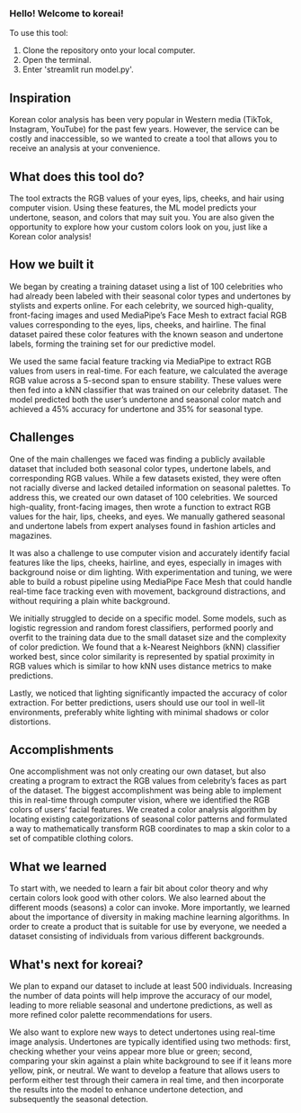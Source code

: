 ### Hello! Welcome to koreai! 

To use this tool:
1. Clone the repository onto your local computer.
2. Open the terminal.
3. Enter 'streamlit run model.py'.

## Inspiration
Korean color analysis has been very popular in Western media (TikTok, Instagram, YouTube) for the past few years. However, the service can be costly and inaccessible, so we wanted to create a tool that allows you to receive an analysis at your convenience. 

## What does this tool do?
The tool extracts the RGB values of your eyes, lips, cheeks, and hair using computer vision. Using these features, the ML model predicts your undertone, season, and colors that may suit you. You are also given the opportunity to explore how your custom colors look on you, just like a Korean color analysis!

## How we built it
We began by creating a training dataset using a list of 100 celebrities who had already been labeled with their seasonal color types and undertones by stylists and experts online. For each celebrity, we sourced high-quality, front-facing images and used MediaPipe’s Face Mesh to extract facial RGB values corresponding to the eyes, lips, cheeks, and hairline. The final dataset paired these color features with the known season and undertone labels, forming the training set for our predictive model. 

We used the same facial feature tracking via MediaPipe to extract RGB values from users in real-time. For each feature, we calculated the average RGB value across a 5-second span to ensure stability. These values were then fed into a kNN classifier that was trained on our celebrity dataset. The model predicted both the user’s undertone and seasonal color match and achieved a 45% accuracy for undertone and 35% for seasonal type.

## Challenges
One of the main challenges we faced was finding a publicly available dataset that included both seasonal color types, undertone labels, and corresponding RGB values. While a few datasets existed, they were often not racially diverse and lacked detailed information on seasonal palettes. To address this, we created our own dataset of 100 celebrities. We sourced high-quality, front-facing images, then wrote a function to extract RGB values for the hair, lips, cheeks, and eyes. We manually gathered seasonal and undertone labels from expert analyses found in fashion articles and magazines.

It was also a challenge to use computer vision and accurately identify facial features like the lips, cheeks, hairline, and eyes, especially in images with background noise or dim lighting. With experimentation and tuning, we were able to build a robust pipeline using MediaPipe Face Mesh that could handle real-time face tracking even with movement, background distractions, and without requiring a plain white background.

We initially struggled to decide on a specific model. Some models, such as logistic regression and random forest classifiers, performed poorly and overfit to the training data due to the small dataset size and the complexity of color prediction. We found that a k-Nearest Neighbors (kNN) classifier worked best, since color similarity is represented by spatial proximity in RGB values which is similar to how kNN uses distance metrics to make predictions.

Lastly, we noticed that lighting significantly impacted the accuracy of color extraction. For better predictions, users should use our tool in well-lit environments, preferably white lighting with minimal shadows or color distortions.

## Accomplishments
One accomplishment was not only creating our own dataset, but also creating a program to extract the RGB values from celebrity’s faces as part of the dataset. The biggest accomplishment was being able to implement this in real-time through computer vision, where we identified the RGB colors of users’ facial features. We created a color analysis algorithm by locating existing categorizations of seasonal color patterns and formulated a way to mathematically transform RGB coordinates to map a skin color to a set of compatible clothing colors.

## What we learned
To start with, we needed to learn a fair bit about color theory and why certain colors look good with other colors. We also learned about the different moods (seasons) a color can invoke. More importantly, we learned about the importance of diversity in making machine learning algorithms. In order to create a product that is suitable for use by everyone, we needed a dataset consisting of individuals from various different backgrounds.

## What's next for koreai?
We plan to expand our dataset to include at least 500 individuals. Increasing the number of data points will help improve the accuracy of our model, leading to more reliable seasonal and undertone predictions, as well as more refined color palette recommendations for users.

We also want to explore new ways to detect undertones using real-time image analysis. Undertones are typically identified using two methods: first, checking whether your veins appear more blue or green; second, comparing your skin against a plain white background to see if it leans more yellow, pink, or neutral. We want to develop a feature that allows users to perform either test through their camera in real time, and then incorporate the results into the model to enhance undertone detection, and subsequently the seasonal detection.
